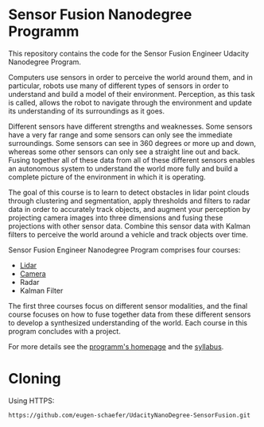 # Sensor Fusion Nanodegree Programm

This repository contains the code for the Sensor Fusion Engineer Udacity Nanodegree Program. 

Computers use sensors in order to perceive the world around them, and in particular, robots use many of different types of sensors in order to understand and build a model of their environment. Perception, as this task is called, allows the robot to navigate through the environment and update its understanding of its surroundings as it goes.

Different sensors have different strengths and weaknesses. Some sensors have a very far range and some sensors can only see the immediate surroundings. Some sensors can see in 360 degrees or more up and down, whereas some other sensors can only see a straight line out and back. Fusing together all of these data from all of these different sensors enables an autonomous system to understand the world more fully and build a complete picture of the environment in which it is operating. 

The goal of this course is to learn to detect obstacles in lidar point clouds through clustering and segmentation, apply thresholds and filters to radar data in order to accurately track objects, and augment your perception by projecting camera images into three dimensions and fusing these projections with other sensor data. Combine this sensor data with Kalman filters to perceive the world around a vehicle and track objects over time.

Sensor Fusion Engineer Nanodegree Program comprises four courses:

 * [Lidar](https://github.com/eugen-schaefer/UdacityNanoDegree-SensorFusion/tree/main/Lidar)
 * [Camera](https://github.com/eugen-schaefer/UdacityNanoDegree-SensorFusion/tree/main/Camera)
 * Radar
 * Kalman Filter
 
The first three courses focus on different sensor modalities, and the final course focuses on how to fuse together data from these different sensors to develop a synthesized understanding of the world. Each course in this program concludes with a project.

For more details see the [programm's homepage](https://www.udacity.com/course/sensor-fusion-engineer-nanodegree--nd313) and the [syllabus](Syllabus.pdf).

# Cloning

Using HTTPS:
```
https://github.com/eugen-schaefer/UdacityNanoDegree-SensorFusion.git
```
